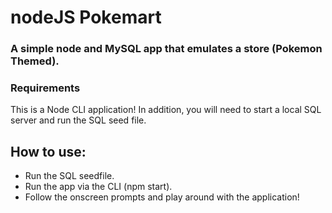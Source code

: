# nodeJS Pokemart
### A simple node and MySQL app that emulates a store (Pokemon Themed).

### Requirements
This is a Node CLI application!
In addition, you will need to start a local SQL server and run the SQL seed file.

## How to use:
- Run the SQL seedfile.
- Run the app via the CLI (npm start).
- Follow the onscreen prompts and play around with the application!
